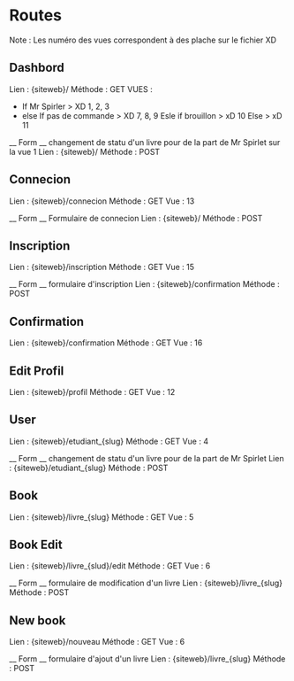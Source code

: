 # Routes 
Note : Les numéro des vues correspondent à des plache sur le fichier XD 

## Dashbord 
Lien : {siteweb}/ 
Méthode : GET
VUES : 
- If Mr Spirler > XD 1, 2, 3 
- else 
    If pas de commande > XD 7, 8, 9
    Esle if brouillon > xD 10
    Else > xD 11

__ Form __
changement de statu d'un livre pour de la part de Mr Spirlet sur la vue 1
Lien : {siteweb}/
Méthode : POST


## Connecion
Lien : {siteweb}/connecion
Méthode : GET
Vue : 13

__ Form __
Formulaire de connecion
Lien : {siteweb}/
Méthode : POST


## Inscription 
Lien : {siteweb}/inscription
Méthode : GET
Vue : 15

__ Form __
formulaire d'inscription
Lien : {siteweb}/confirmation
Méthode : POST


## Confirmation  
Lien : {siteweb}/confirmation
Méthode : GET
Vue : 16

## Edit Profil 
Lien : {siteweb}/profil
Méthode : GET
Vue : 12

## User 
Lien : {siteweb}/etudiant_{slug}
Méthode : GET
Vue : 4

__ Form __
changement de statu d'un livre pour de la part de Mr Spirlet
Lien : {siteweb}/etudiant_{slug}
Méthode : POST


## Book 
Lien : {siteweb}/livre_{slug}
Méthode : GET
Vue : 5

## Book Edit
Lien : {siteweb}/livre_{slud}/edit
Méthode : GET
Vue : 6

__ Form __
formulaire de modification d'un livre
Lien : {siteweb}/livre_{slug}
Méthode : POST 


## New book
Lien : {siteweb}/nouveau
Méthode : GET
Vue : 6

__ Form __
formulaire d'ajout d'un livre
Lien : {siteweb}/livre_{slug}
Méthode : POST



